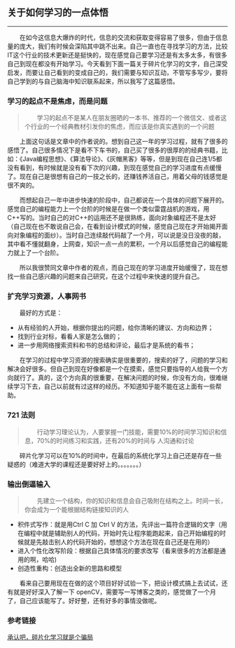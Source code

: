 ## 关于如何学习的一点体悟
****
&ensp;&ensp;&ensp;&ensp;在如今这信息大爆炸的时代，信息的交流和获取变得容易了很多，但由于信息量的庞大，我们有时候会深陷其中跳不出来。自己一直也在寻找学习的方法，比较IT这个行业的技术更新还是挺快的，现在感觉自己要学习还是有太多太多，有很多自己到现在都没有开始学习。今天看到下面一篇关于碎片化学习的文字，自己深受启发，而要让自己看到的变成自己的，我们需要与知识互动，不管写多写少，要将自己学到的与自己脑海中知识联系起来，所以我写了这篇感悟。

### 学习的起点不是焦虑，而是问题
> &ensp;&ensp;&ensp;&ensp;学习的起点不是某人在朋友圈晒的一本书、推荐的一个微信文、或者这个行业的一个经典教材引发你的焦虑，而应该是你真实遇到的一个问题

&ensp;&ensp;&ensp;&ensp;上面这句话是文章中的作者说的。想到自己这一年的学习过程，就有了很多的感悟了。自己很多情况下是看不下车书的，自己买了很多的很厚的的经典书籍，比如：《Java编程思想》、《算法导论》、《灰帽黑客》等等，但是到现在自己连1/5都没有看到，有时候就是没有看下次的兴趣，到现在感觉自己的学习进度有点缓慢了。现在自己是很想有自己的一技之长的，还赚钱养活自己，用着父母的钱感觉是很不爽的。

&ensp;&ensp;&ensp;&ensp;而想起自己一年中进步快速的阶段中，自己都说在一个具体的问题下展开的。感觉自己的编程能力上一个台阶的时候是在做一个类似雷霆战机的游戏，用C++写的。当时自己的对C++的运用还不是很熟练，面向对象编程还不是太好（自己现在也不敢说自己会，在看到设计模式的时候，感觉自己现在才开始揭开面向对象编程的面纱）。当时自己连续敲代码敲了一个月，可以说是没日没夜的敲，其中看不懂就翻身，上网查，知识一点一点的累积，一个月以后感觉自己的编程能力就上了一个台阶。

&ensp;&ensp;&ensp;&ensp;所以我很赞同文章中作者的观点，而自己现在的学习进度开始缓慢了，现在想找一些自己感兴趣的问题来自己研究，在这个过程中来快速的提升自己。

### 扩充学习资源，人事网书
&ensp;&ensp;&ensp;&ensp;最好的方式是：

- 从有经验的人开始，根据你提出的问题，给你清晰的建议、方向和边界；
- 找到行业对标，看看人家是怎么做的；
- 进一步用网络搜索资料和书的总结和评论，最后才是系统的看书；

&ensp;&ensp;&ensp;&ensp;在学习的过程中学习资源的搜索确实是很重要的，搜索的好了，问题的学习和解决会好很多。但自己到现在好像都是一个在摸索，感觉只要指导的人给我一个方向就行了。真的，这个方向真的很重要，在解决问题的时候，你没有方向，很难继续学习下去，自己以前就有过这样的经历。不知道知乎能不能在这上面有一些帮助。

### 721 法则
> &ensp;&ensp;&ensp;&ensp;行动学习理论认为，人要掌握一门技能，需要10%的时间学习知识和信息，70%的时间练习和实践，还有20%的时间与 人沟通和讨论

&ensp;&ensp;&ensp;&ensp;碎片化学习可以在10%的时间中，在最后的系统化学习上自己还是存在一些疑惑的（难道大学的课程还是要好好上的。。。。。。。）

### 输出倒逼输入
> &ensp;&ensp;&ensp;&ensp;先建立一个结构，你的知识和信息会自己吸附在结构之上。时间一长，你会成为一个能根据结构链接知识的人

- 积件式写作：就是用Ctrl C 加 Ctrl V 的方法，先评出一篇符合逻辑的文字（用在编程中就是辅助别人的代码，开始时先让程序能跑起来，自己开始编程的时候就是先敲击别人的代码开始的，想想这个方法在现在自己还是在用的）
- 进入个性化改写阶段：根据自己具体情况的要求改写（看来很多的方法都是通用的啊，哈哈)
- 创造性重构：创造出全新的思路和模型

&ensp;&ensp;&ensp;&ensp;看来自己要用现在在做的这个项目好好试验一下，把设计模式搞上去试试，还有就是好好深入了解一下 openCV，需要写一写博客之类的，感觉做了一个月了，自己应该能写了。好好整，还有好多的事情没做呢。

### 参考链接
[承认吧，碎片化学习就是个骗局](http://mp.weixin.qq.com/s?__biz=MzAxNzEyODA2NQ==&mid=2650183152&idx=1&sn=d0d15402c89adf38f2bbca452f2e074d&scene=1&srcid=0828vlacZrrrsFHiO4nNvsEx#rd)
